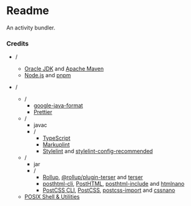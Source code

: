 # Readme
An activity bundler.

### Credits

- /
  - [Oracle JDK](https://www.oracle.com/java/technologies/downloads) and [Apache Maven](https://github.com/apache/maven)
  - [Node.js](https://github.com/nodejs/node) and [pnpm](https://github.com/pnpm/pnpm)

- /
  - /
    - [google-java-format](https://github.com/google/google-java-format)
    - [Prettier](https://github.com/prettier/prettier)
  - /
    - javac
    - /
      - [TypeScript](https://github.com/microsoft/TypeScript)
      - [Markuplint](https://github.com/markuplint/markuplint)
      - [Stylelint](https://github.com/stylelint/stylelint) and [stylelint-config-recommended](https://github.com/stylelint/stylelint-config-recommended)
  - /
    - jar
    - /
      - [Rollup](https://github.com/rollup/rollup), [@rollup/plugin-terser](https://github.com/rollup/plugins/tree/master/packages/terser) and [terser](https://github.com/terser/terser)
      - [posthtml-cli](https://github.com/posthtml/posthtml-cli), [PostHTML](https://github.com/posthtml/posthtml), [posthtml-include](https://github.com/posthtml/posthtml-include) and [htmlnano](https://github.com/posthtml/htmlnano)
      - [PostCSS CLI](https://github.com/postcss/postcss-cli), [PostCSS](https://github.com/postcss/postcss), [postcss-import](https://github.com/postcss/postcss-import) and [cssnano](https://github.com/cssnano/cssnano)
  - [POSIX Shell & Utilities](https://pubs.opengroup.org/onlinepubs/9799919799)
